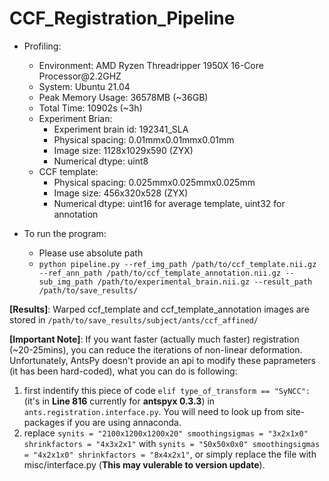 # CCF_Registration_Pipeline

- Profiling:
  - Environment: AMD Ryzen Threadripper 1950X 16-Core Processor<span>@</span>2.2GHZ
  - System: Ubuntu 21.04
  - Peak Memory Usage: 36578MB (~36GB)
  - Total Time: 10902s (~3h)
  - Experiment Brian:
      - Experiment brain id: 192341_SLA
      - Physical spacing: 0.01mmx0.01mmx0.01mm
      - Image size: 1128x1029x590 (ZYX)
      - Numerical dtype: uint8
  - CCF template:
      - Physical spacing: 0.025mmx0.025mmx0.025mm
      - Image size: 456x320x528 (ZYX)
      - Numerical dtype: uint16 for average template, uint32 for annotation

- To run the program:
   - Please use absolute path
   - `python pipeline.py --ref_img_path /path/to/ccf_template.nii.gz --ref_ann_path /path/to/ccf_template_annotation.nii.gz --sub_img_path /path/to/experimental_brain.nii.gz --result_path /path/to/save_results/`

**[Results]**: Warped ccf_template and ccf_template_annotation images are stored in `/path/to/save_results/subject/ants/ccf_affined/`

**[Important Note]**: If you want faster (actually much faster) registration (~20-25mins), you can reduce the iterations of non-linear deformation. Unfortunately, AntsPy doesn't provide an api to modify these paprameters (it has been hard-coded), what you can do is following:

  1. first indentify this piece of code `elif type_of_transform == "SyNCC":` (it's in **Line 816** currently for **antspyx 0.3.3**) in `ants.registration.interface.py`. You will need to look up from site-packages if you are using annaconda.
  2. replace
    `synits = "2100x1200x1200x20" smoothingsigmas = "3x2x1x0" shrinkfactors = "4x3x2x1"`
   with
    `synits = "50x50x0x0" smoothingsigmas = "4x2x1x0" shrinkfactors = "8x4x2x1"`, or simply replace the file with misc/interface.py (**This may vulerable to version update**).
